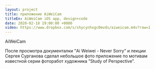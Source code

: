 ```yaml
---
layout: project
title: приложение AiWeiCam
titleEn: AiWeiCam iOS app, design+code
date: 2020-02-18 19:00:00 +0000
video: https://www.dropbox.com/s/shycynhxgc0mvds/aiweicam.m4v?raw=1
---
```


<span class="mark">AiWeiCam</span>

После просмотра документалки "Ai Weiwei - Never Sorry" и лекции Сергея Сурганова 
сделал небольшое фото приложение по мотивам известной серии фоторабот художника
"Study of Perspective".


